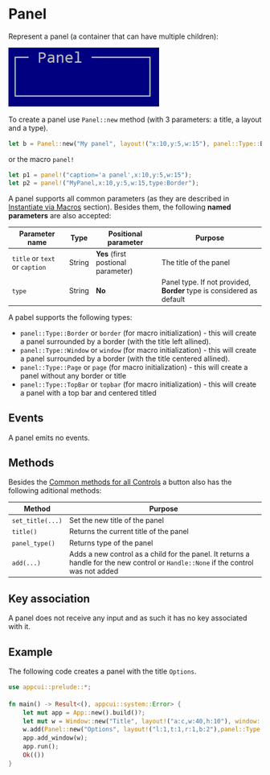 # Panel

Represent a panel (a container that can have multiple children):

<img src="img/panel.png" width=300/>

To create a panel use `Panel::new` method (with 3 parameters: a title, a layout and a type).
```rs
let b = Panel::new("My panel", layout!("x:10,y:5,w:15"), panel::Type::Border);
```
or the macro `panel!`
```rs
let p1 = panel!("caption='a panel',x:10,y:5,w:15");
let p2 = panel!("MyPanel,x:10,y:5,w:15,type:Border");
```

A panel supports all common parameters (as they are described in [Instantiate via Macros](../instantiate_via_macros.md) section). Besides them, the following **named parameters** are also accepted:

| Parameter name                 | Type   | Positional parameter                | Purpose                                                               |
| ------------------------------ | ------ | ----------------------------------- | --------------------------------------------------------------------- |
| `title` or `text` or `caption` | String | **Yes** (first postional parameter) | The title of the panel                                                |
| `type`                         | String | **No**                              | Panel type. If not provided, **Border** type is considered as default |

A pabel supports the following types:
* `panel::Type::Border` or `border` (for macro initialization) - this will create a panel surrounded by a border (with the title left allined).
* `panel::Type::Window` or `window` (for macro initialization) - this will create a panel surrounded by a border (with the title centered allined).
* `panel::Type::Page` or `page` (for macro initialization) - this will create a panel without any border or title
* `panel::Type::TopBar` or `topbar` (for macro initialization) - this will create a panel with a top bar and centered titled



## Events
A panel emits no events.

## Methods

Besides the [Common methods for all Controls](../common_methods.md) a button also has the following aditional methods:

| Method           | Purpose                                                                                                                             |
| ---------------- | ----------------------------------------------------------------------------------------------------------------------------------- |
| `set_title(...)` | Set the new title of the panel                                                                                                      |
| `title()`        | Returns the current title of the panel                                                                                              |
| `panel_type()`   | Returns type of the panel                                                                                                           |
| `add(...)`       | Adds a new control as a child for the panel. It returns a handle for the new control or `Handle::None` if the control was not added |

## Key association

A panel does not receive any input and as such it has no key associated with it.

## Example

The following code creates a panel with the title `Options`.
```rs
use appcui::prelude::*;

fn main() -> Result<(), appcui::system::Error> {
    let mut app = App::new().build()?;
    let mut w = Window::new("Title", layout!("a:c,w:40,h:10"), window::Flags::None);
    w.add(Panel::new("Options", layout!("l:1,t:1,r:1,b:2"),panel::Type::Border));
    app.add_window(w);
    app.run();
    Ok(())
}
```